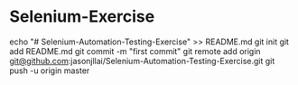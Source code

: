 # Selenium-Exercise
echo "# Selenium-Automation-Testing-Exercise" >> README.md git init git add README.md git commit -m "first commit" git remote add origin git@github.com:jasonjllai/Selenium-Automation-Testing-Exercise.git git push -u origin master
